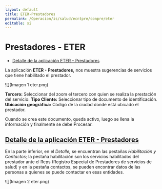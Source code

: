 ```yaml
---
layout: default
title: ETER-Prestadores
permalink: /Operacion/is/salud/ecntpre/conpre/eter
editable: si
---
```



# Prestadores - ETER

- [Detalle de la aplicación ETER - Prestadores](http://docs.oasiscom.com/Operacion/is/salud/ecntpre/conpre/eter#detalle-de-la-aplicación-eter---prestadores)

La aplicación **ETER - Prestadores,** nos muestra sugerencias de servicios que tiene habilitado el prestador.

![](Imagen 1 eter.png)

**Tercero:** Seleccionar del zoom el tercero con quien se realiza la prestación del servicio.
**Tipo Cliente:** Seleccionar tipo de documento de identificación. 
**Ubicación geográfica:** Código de la ciudad donde está ubicado el prestador.

Cuando se crea este documento, queda activo, luego se llena la información y finalmente se debe Procesar. 

## [Detalle de la aplicación ETER - Prestadores](http://docs.oasiscom.com/Operacion/is/salud/ecntpre/conpre/eter#detalle-de-la-aplicación-eter---prestadores)

En la parte inferior, en el *Detalle,* se encuentran las pestañas *Habilitación y Contactos;* la pestaña habilitación son los servicios habilitados del prestador ante el Reps (Registro Especial de Prestadores de servicios de salud) y en la pestaña contactos, se pueden encontrar datos de las personas a quienes se puede contactar en esas entidades. 

![](Imagen 2 eter.png)









